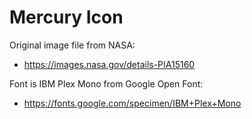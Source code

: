 # Mercury Icon

Original image file from NASA:

- https://images.nasa.gov/details-PIA15160

Font is IBM Plex Mono from Google Open Font:

- https://fonts.google.com/specimen/IBM+Plex+Mono